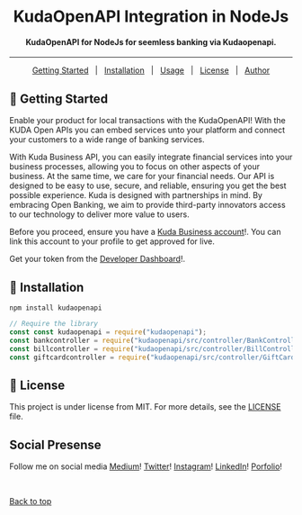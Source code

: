 <h1 align="center">KudaOpenAPI Integration in NodeJs</h1>

<h4 align="center">
	KudaOpenAPI for NodeJs for seemless banking via Kudaopenapi.
</h4>

<hr>

<p align="center">
  <a href="#dart-getting-started">Getting Started</a> &#xa0; | &#xa0;
  <a href="#dart-installation">Installation</a> &#xa0; | &#xa0;
  <a href="#sparkles-usage">Usage</a> &#xa0; | &#xa0;
  <a href="#memo-license">License</a> &#xa0; | &#xa0;
  <a href="https://github.com/giftbalogun" target="_blank">Author</a>
</p>

## :dart: Getting Started

Enable your product for local transactions with the KudaOpenAPI! With the KUDA Open APIs you can embed services unto your platform and connect your customers to a wide range of banking services.

With Kuda Business API, you can easily integrate financial services into your business processes, allowing you to focus on other aspects of your business. At the same time, we care for your financial needs. Our API is designed to be easy to use, secure, and reliable, ensuring you get the best possible experience. Kuda is designed with partnerships in mind. By embracing Open Banking, we aim to provide third-party innovators access to our technology to deliver more value to users. 

Before you proceed, ensure you have a [Kuda Business account](https://business.kuda.com/)!. You can link this account to your profile to get approved for live. 

Get your token from the [Developer Dashboard](https://developer.kuda.com/)!.


## :dart: Installation

```
npm install kudaopenapi
```

```js
// Require the library
const const kudaopenapi = require("kudaopenapi");
const bankcontroller = require("kudaopenapi/src/controller/BankController");
const billcontroller = require("kudaopenapi/src/controller/BillController");
const giftcardcontroller = require("kudaopenapi/src/controller/GiftCardController");
```
## :memo: License

This project is under license from MIT. For more details, see the [LICENSE](LICENSE) file.

## Social Presense
Follow me on social media
[Medium](https://medium.com/@giftbalogun)!
[Twitter](https://twitter.com/am_de_one)!
[Instagram](https://www.instagram.com/am_thd_one/)!
[LinkedIn](https://www.linkedin.com/in/gift-balogun-907103160/)!
[Porfolio](https://giftbalogun.name.ng/)!

&#xa0;

<a href="#top">Back to top</a>